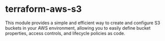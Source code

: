 # terraform-aws-s3
This module provides a simple and efficient way to create and configure S3 buckets in your AWS environment, allowing you to easily define bucket properties, access controls, and lifecycle policies as code.
